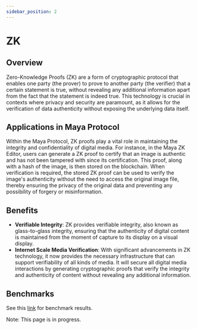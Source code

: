 ```yaml
---
sidebar_position: 2
---
```


# ZK

## Overview

Zero-Knowledge Proofs (ZK) are a form of cryptographic protocol that enables one party (the prover) to prove to another party (the verifier) that a certain statement is true, without revealing any additional information apart from the fact that the statement is indeed true.
This technology is crucial in contexts where privacy and security are paramount, as it allows for the verification of data authenticity without exposing the underlying data itself.

## Applications in Maya Protocol

Within the Maya Protocol, ZK proofs play a vital role in maintaining the integrity and confidentiality of digital media. For instance, in the Maya ZK Editor, users can generate a ZK proof to certify that an image is authentic and has not been tampered with since its certification.
This proof, along with a hash of the image, is then stored on the blockchain. When verification is required, the stored ZK proof can be used to verify the image's authenticity without the need to access the original image file, thereby ensuring the privacy of the original data and preventing any possibility of forgery or misinformation.

## Benefits

- **Verifiable Integrity**: ZK provides verifiable integrity, also known as glass-to-glass integrity, ensuring that the authenticity of digital content is maintained from the moment of capture to its display on a visual display.
- **Internet Scale Media Verification**: With significant advancements in ZK technology, it now provides the necessary infrastructure that can support verifiability of all kinds of media. It will secure all digital media interactions
by generating cryptographic proofs that verify the integrity and authenticity of content without revealing any additional information.

##  Benchmarks

See this [link](https://0xmayalabs.github.io/maya-cli/) for benchmark results.

Note: This page is in progress.